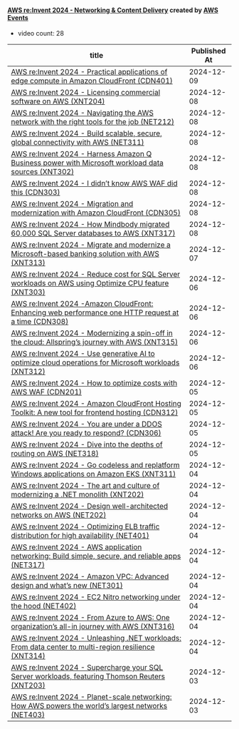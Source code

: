 

#### [AWS re:Invent 2024 - Networking & Content Delivery](https://www.youtube.com/playlist?list=PL2yQDdvlhXf-2FD5J6FzCy2bgf3C7E0TQ) created by [AWS Events](https://www.youtube.com/channel/UCdoadna9HFHsxXWhafhNvKw)

* video count: 28 

| title                                                                                                                                               | Published At |
| --------------------------------------------------------------------------------------------------------------------------------------------------- | ------------ |
| [AWS re:Invent 2024 - Practical applications of edge compute in Amazon CloudFront (CDN401)](https://www.youtube.com/watch?v=rrlppOVdGYY)            | 2024-12-09   |
| [AWS re:Invent 2024 - Licensing commercial software on AWS (XNT204)](https://www.youtube.com/watch?v=1jp8gnOg82A)                                   | 2024-12-08   |
| [AWS re:Invent 2024 - Navigating the AWS network with the right tools for the job (NET212)](https://www.youtube.com/watch?v=NN5CNbWj9dM)            | 2024-12-08   |
| [AWS re:Invent 2024 - Build scalable, secure, global connectivity with AWS (NET311)](https://www.youtube.com/watch?v=oMTwQysHtl4)                   | 2024-12-08   |
| [AWS re:Invent 2024 - Harness Amazon Q Business power with Microsoft workload data sources (XNT302)](https://www.youtube.com/watch?v=4Guw3Xxuw5c)   | 2024-12-08   |
| [AWS re:Invent 2024 - I didn’t know AWS WAF did this (CDN303)](https://www.youtube.com/watch?v=iTBfSgCXBZA)                                         | 2024-12-08   |
| [AWS re:Invent 2024 - Migration and modernization with Amazon CloudFront (CDN305)](https://www.youtube.com/watch?v=b6dZTxTs-qE)                     | 2024-12-08   |
| [AWS re:Invent 2024 - How Mindbody migrated 60,000 SQL Server databases to AWS (XNT317)](https://www.youtube.com/watch?v=_3_WXXBGJCE)               | 2024-12-08   |
| [AWS re:Invent 2024 - Migrate and modernize a Microsoft-based banking solution with AWS (XNT313)](https://www.youtube.com/watch?v=7li_DT8bGIY)      | 2024-12-07   |
| [AWS re:Invent 2024 - Reduce cost for SQL Server workloads on AWS using Optimize CPU feature (XNT303)](https://www.youtube.com/watch?v=OA3hdss3oes) | 2024-12-06   |
| [AWS re:Invent 2024 -Amazon CloudFront: Enhancing web performance one HTTP request at a time (CDN308)](https://www.youtube.com/watch?v=lLnKaPqL3u0) | 2024-12-06   |
| [AWS re:Invent 2024 - Modernizing a spin-off in the cloud: Allspring’s journey with AWS (XNT315)](https://www.youtube.com/watch?v=CHU0E2ePIYA)      | 2024-12-06   |
| [AWS re:Invent 2024 - Use generative AI to optimize cloud operations for Microsoft workloads (XNT312)](https://www.youtube.com/watch?v=FXul8gfj1Qk) | 2024-12-06   |
| [AWS re:Invent 2024 - How to optimize costs with AWS WAF (CDN201)](https://www.youtube.com/watch?v=Jh0LBZMkMkQ)                                     | 2024-12-05   |
| [AWS re:Invent 2024 - Amazon CloudFront Hosting Toolkit: A new tool for frontend hosting (CDN312)](https://www.youtube.com/watch?v=pmWhspx4ppw)     | 2024-12-05   |
| [AWS re:Invent 2024 - You are under a DDOS attack! Are you ready to respond? (CDN306)](https://www.youtube.com/watch?v=oXw0vLOSIY4)                 | 2024-12-05   |
| [AWS re:Invent 2024 - Dive into the depths of routing on AWS (NET318)](https://www.youtube.com/watch?v=zWZNyMRYoxQ)                                 | 2024-12-05   |
| [AWS re:Invent 2024 - Go codeless and replatform Windows applications on Amazon EKS (XNT311)](https://www.youtube.com/watch?v=4rquMWa3qp0)          | 2024-12-04   |
| [AWS re:Invent 2024 - The art and culture of modernizing a .NET monolith (XNT202)](https://www.youtube.com/watch?v=GSWBO776rGQ)                     | 2024-12-04   |
| [AWS re:Invent 2024 - Design well-architected networks on AWS (NET202)](https://www.youtube.com/watch?v=Pd5p-fzwsLA)                                | 2024-12-04   |
| [AWS re:Invent 2024 - Optimizing ELB traffic distribution for high availability (NET401)](https://www.youtube.com/watch?v=EhbFossuQhI)              | 2024-12-04   |
| [AWS re:Invent 2024 - AWS application networking: Build simple, secure, and reliable apps (NET317)](https://www.youtube.com/watch?v=-obQxSPclrw)    | 2024-12-04   |
| [AWS re:Invent 2024 - Amazon VPC: Advanced design and what’s new (NET301)](https://www.youtube.com/watch?v=7qaSfmnFiI0)                             | 2024-12-04   |
| [AWS re:Invent 2024 - EC2 Nitro networking under the hood (NET402)](https://www.youtube.com/watch?v=_hiNXKQZc0M)                                    | 2024-12-04   |
| [AWS re:Invent 2024 - From Azure to AWS: One organization’s all-in journey with AWS (XNT316)](https://www.youtube.com/watch?v=i3kqsZ1Nj5Q)          | 2024-12-04   |
| [AWS re:Invent 2024 - Unleashing .NET workloads: From data center to multi-region resilience (XNT314)](https://www.youtube.com/watch?v=kWD5rWdAAi4) | 2024-12-04   |
| [AWS re:Invent 2024 - Supercharge your SQL Server workloads, featuring Thomson Reuters (XNT203)](https://www.youtube.com/watch?v=GW10jFHavG8)       | 2024-12-03   |
| [AWS re:Invent 2024 - Planet-scale networking: How AWS powers the world’s largest networks (NET403)](https://www.youtube.com/watch?v=COo3RcFb7rU)   | 2024-12-03   |